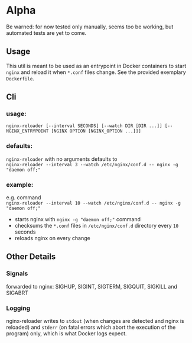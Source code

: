 
# Alpha

Be warned: for now tested only manually, seems too be working, but automated tests are yet to come.

## Usage

This util is meant to be used as an entrypoint in Docker containers to start
 `nginx` and reload it when `*.conf` files change.
 See the provided exemplary `Dockerfile`.

## Cli

### usage:

`nginx-reloader [--interval SECONDS] [--watch DIR [DIR ...]] [-- NGINX_ENTRYPOINT [NGINX OPTION [NGINX_OPTION ...]]]`

### defaults:
`nginx-reloader` with no arguments defaults to  
 `nginx-reloader --interval 3 --watch /etc/nginx/conf.d -- nginx -g "daemon off;"`

### example:

e.g. command   
`nginx-reloader --interval 10 --watch /etc/nginx/conf.d -- nginx -g "daemon off;"`

- starts nginx with `nginx -g "daemon off;"` command
- checksums the `*.conf` files in `/etc/nginx/conf.d` directory every `10` seconds
- reloads nginx on every change

## Other Details

### Signals
 
forwarded to nginx: SIGHUP, SIGINT, SIGTERM, SIGQUIT, SIGKILL and SIGABRT

### Logging

nginx-reloader writes to `stdout` (when changes are detected and nginx is reloaded) and `stderr` (on fatal errors which abort the execution of the program) only, which is what Docker logs expect.
